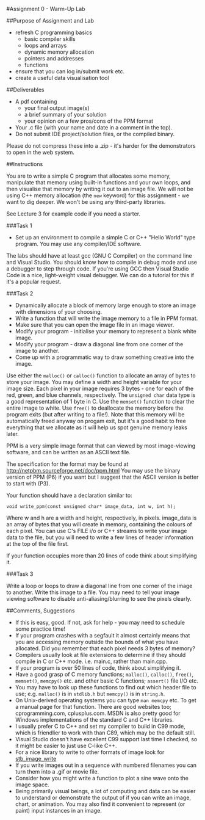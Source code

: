 #Assignment 0 - Warm-Up Lab

##Purpose of Assignment and Lab

* refresh C programming basics
  * basic compiler skills
  * loops and arrays
  * dynamic memory allocation
  * pointers and addresses
  * functions
* ensure that you can log in/submit work etc.
* create a useful data visualisation tool

##Deliverables

* A pdf containing
  * your final output image(s)
  * a brief summary of your solution
  * your opinion on a few pros/cons of the PPM format
* Your .c file (with your name and date in a comment in the top).
* Do not submit IDE project/solution files, or the compiled binary.

Please do not compress these into a .zip - it's harder for the demonstrators to
open in the web system.

##Instructions

You are to write a simple C program that allocates some memory, manipulate that
memory using built-in functions and your own loops, and then visualise that
memory by writing it out to an image file. We will not be using C++ memory
allocation (the `new` keyword) for this assignment - we want to dig deeper. We
won't be using any third-party libraries.

See Lecture 3 for example code if you need a starter.

###Task 1

* Set up an environment to compile a simple C or C++ "Hello World" type program. You may use any compiler/IDE software.

The labs should have at least gcc (GNU C Compiler) on the command line and Visual Studio.
You should know how to compile in debug mode and use a debugger to step through code.
If you're using GCC then Visual Studio Code is a nice, light-weight visual debugger.
We can do a tutorial for this if it's a popular request.

###Task 2

* Dynamically allocate a block of memory large enough to store an image with dimensions of your choosing.
* Write a function that will write the image memory to a file in PPM format.
* Make sure that you can open the image file in an image viewer.
* Modify your program - initialise your memory to represent a blank white image.
* Modify your program - draw a diagonal line from one corner of the image to another.
* Come up with a programmatic way to draw something creative into the image.

Use either the `malloc()` or `calloc()` function to allocate an array of bytes to store your image.
You may define a width and height variable for your image size.
Each pixel in your image requires 3 bytes - one for each of the red, green, and
blue channels, respectively.
The `unsigned char` data type is a good representation of 1 byte in C.
Use the `memset()` function to clear the entire image to white.
Use `free()` to deallocate the memory before the program exits (but after writing to a file!).
Note that this memory will be automatically freed anyway on progam exit, but it's a good habit
to free everything that we allocate as it will help us spot genuine memory leaks later.

PPM is a very simple image format that can viewed by most image-viewing
software, and can be written as an ASCII text file.

The specification for the format may be found at http://netpbm.sourceforge.net/doc/ppm.html
You may use the binary version of PPM (P6) if you want but I suggest that the ASCII
version is better to start with (P3).

Your function should have a declaration similar to:

    void write_ppm(const unsigned char* image_data, int w, int h);

Where w and h are a width and height, respectively, in pixels. image_data is an
array of bytes that you will create in memory, containing the colours of each
pixel. You can use C's FILE i/o or C++ streams to write your image data to the file,
but you will need to write a few lines of header information at the top of the file
first.

If your function occupies more than 20 lines of code think about simplifying it.

###Task 3

Write a loop or loops to draw a diagonal line from one corner of the image to
another.
Write this image to a file.
You may need to tell your image viewing software to disable anti-aliasing/blurring
to see the pixels clearly.

##Comments, Suggestions

* If this is easy, good. If not, ask for help - you may need to schedule some
practice time!
* If your program crashes with a segfault it almost certainly means that you
are accessing memory outside the bounds of what you have allocated. Did you
remember that each pixel needs 3 bytes of memory?
* Compilers usually look at file extensions to determine if they should compile
in C or C++ mode. i.e. main.c, rather than main.cpp.
* If your program is over 50 lines of code, think about simplifying it.
* Have a good grasp of C memory functions; `malloc()`, `calloc()`, `free()`,
`memset()`, `memcpy()` etc. and other basic C functions; `assert()` file I/O etc.
* You may have to look up these functions to find out which header file to use;
e.g. `malloc()` is in `stdlib.h` but `memcpy()` is in `string.h`.
* On Unix-derived operating systems you can type `man memcpy` etc. To get a
manual page for that function. There are good websites too; cprogramming.com,
cplusplus.com. MSDN is also pretty good for Windows implementations of the standard
C and C++ libraries.
* I usually prefer C to C++ and set my compiler to build in C99 mode, which is
friendlier to work with than C89, which may be the default still.
* Visual Studio doesn't have excellent C99 support last time I checked, so it might be easier to just use C-like C++.
* For a nice library to write to other formats of image look for [stb_image_write](https://github.com/nothings/stb/blob/master/stb_image_write.h)
* If you write images out in a sequence with numbered filenames you can turn them
into a .gif or movie file.
* Consider how you might write a function to plot a sine wave onto the image space.
* Being primarily visual beings, a lot of computing and data can be easier to understand
or demonstrate the output of if you can write an image, chart, or animation. You may 
also find it convenient to represent (or paint) input instances in an image.

